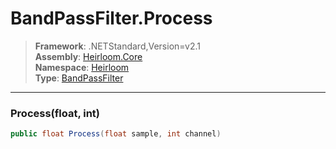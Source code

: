 # BandPassFilter.Process

> **Framework**: .NETStandard,Version=v2.1  
> **Assembly**: [Heirloom.Core][0]  
> **Namespace**: [Heirloom][0]  
> **Type**: [BandPassFilter][1]

--------------------------------------------------------------------------------

### Process(float, int)

```cs
public float Process(float sample, int channel)
```

[0]: ../Heirloom.Core.md
[1]: Heirloom.BandPassFilter.md
